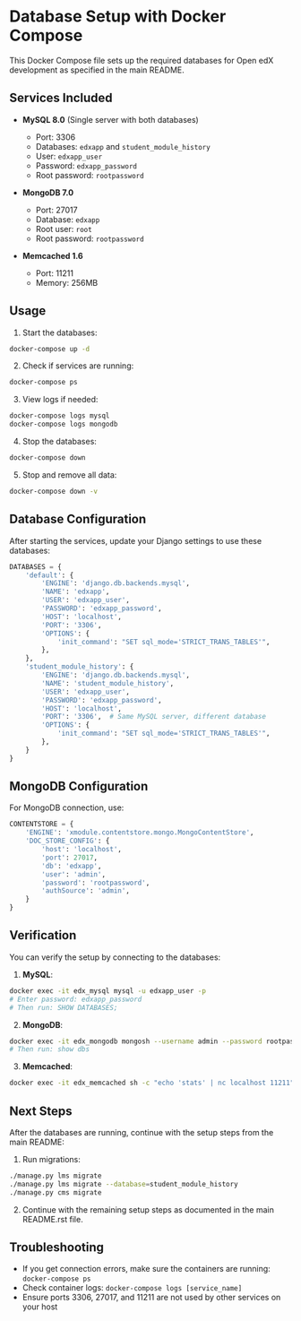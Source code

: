 # Database Setup with Docker Compose

This Docker Compose file sets up the required databases for Open edX development as specified in the main README.

## Services Included

- **MySQL 8.0** (Single server with both databases)
  - Port: 3306
  - Databases: `edxapp` and `student_module_history`
  - User: `edxapp_user`
  - Password: `edxapp_password`
  - Root password: `rootpassword`

- **MongoDB 7.0**
  - Port: 27017
  - Database: `edxapp`
  - Root user: `root`
  - Root password: `rootpassword`

- **Memcached 1.6**
  - Port: 11211
  - Memory: 256MB

## Usage

1. Start the databases:
```bash
docker-compose up -d
```

2. Check if services are running:
```bash
docker-compose ps
```

3. View logs if needed:
```bash
docker-compose logs mysql
docker-compose logs mongodb
```

4. Stop the databases:
```bash
docker-compose down
```

5. Stop and remove all data:
```bash
docker-compose down -v
```

## Database Configuration

After starting the services, update your Django settings to use these databases:

```python
DATABASES = {
    'default': {
        'ENGINE': 'django.db.backends.mysql',
        'NAME': 'edxapp',
        'USER': 'edxapp_user',
        'PASSWORD': 'edxapp_password',
        'HOST': 'localhost',
        'PORT': '3306',
        'OPTIONS': {
            'init_command': "SET sql_mode='STRICT_TRANS_TABLES'",
        },
    },
    'student_module_history': {
        'ENGINE': 'django.db.backends.mysql',
        'NAME': 'student_module_history',
        'USER': 'edxapp_user',
        'PASSWORD': 'edxapp_password',
        'HOST': 'localhost',
        'PORT': '3306',  # Same MySQL server, different database
        'OPTIONS': {
            'init_command': "SET sql_mode='STRICT_TRANS_TABLES'",
        },
    }
}
```

## MongoDB Configuration

For MongoDB connection, use:
```python
CONTENTSTORE = {
    'ENGINE': 'xmodule.contentstore.mongo.MongoContentStore',
    'DOC_STORE_CONFIG': {
        'host': 'localhost',
        'port': 27017,
        'db': 'edxapp',
        'user': 'admin',
        'password': 'rootpassword',
        'authSource': 'admin',
    }
}
```

## Verification

You can verify the setup by connecting to the databases:

1. **MySQL**:
```bash
docker exec -it edx_mysql mysql -u edxapp_user -p
# Enter password: edxapp_password
# Then run: SHOW DATABASES;
```

2. **MongoDB**:
```bash
docker exec -it edx_mongodb mongosh --username admin --password rootpassword --authenticationDatabase admin
# Then run: show dbs
```

3. **Memcached**:
```bash
docker exec -it edx_memcached sh -c "echo 'stats' | nc localhost 11211"
```

## Next Steps

After the databases are running, continue with the setup steps from the main README:

1. Run migrations:
```bash
./manage.py lms migrate
./manage.py lms migrate --database=student_module_history
./manage.py cms migrate
```

2. Continue with the remaining setup steps as documented in the main README.rst file.

## Troubleshooting

- If you get connection errors, make sure the containers are running: `docker-compose ps`
- Check container logs: `docker-compose logs [service_name]`
- Ensure ports 3306, 27017, and 11211 are not used by other services on your host
